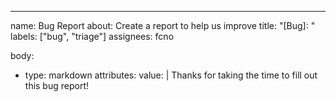 ---
name: Bug Report
about: Create a report to help us improve
title: "[Bug]: "
labels: ["bug", "triage"]
assignees: fcno

body:
- type: markdown
  attributes:
    value: |
      Thanks for taking the time to fill out this bug report!
